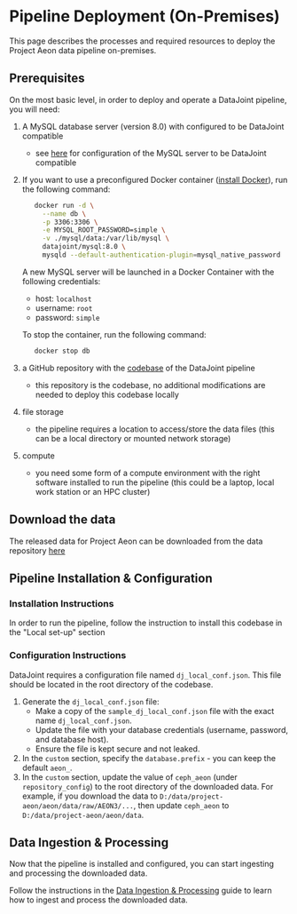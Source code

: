 # Pipeline Deployment (On-Premises)

This page describes the processes and required resources to deploy the Project Aeon data pipeline on-premises.

## Prerequisites

On the most basic level, in order to deploy and operate a DataJoint pipeline, you will need:

1. A MySQL database server (version 8.0) with configured to be DataJoint compatible
   - see [here](https://github.com/datajoint/mysql-docker/blob/master/config/my.cnf) for configuration of the MySQL server to be DataJoint compatible
2. If you want to use a preconfigured Docker container ([install Docker](https://docs.docker.com/engine/install/)), run the following command:
      ```bash
         docker run -d \
           --name db \
           -p 3306:3306 \
           -e MYSQL_ROOT_PASSWORD=simple \
           -v ./mysql/data:/var/lib/mysql \
           datajoint/mysql:8.0 \
           mysqld --default-authentication-plugin=mysql_native_password
      ```
   
    A new MySQL server will be launched in a Docker Container with the following credentials: 
    - host: `localhost`
    - username: `root`
    - password: `simple`
    
   To stop the container, run the following command:
   
    ```bash
       docker stop db
    ```
   
3. a GitHub repository with the [codebase](https://github.com/SainsburyWellcomeCentre/aeon_mecha) of the DataJoint pipeline
   - this repository is the codebase, no additional modifications are needed to deploy this codebase locally
4. file storage
   - the pipeline requires a location to access/store the data files (this can be a local directory or mounted network storage)
5. compute
   - you need some form of a compute environment with the right software installed to run the pipeline (this could be a laptop, local work station or an HPC cluster)

## Download the data

The released data for Project Aeon can be downloaded from the data repository [here](https://zenodo.org/records/13881885)


## Pipeline Installation & Configuration

### Installation Instructions

In order to run the pipeline, follow the instruction to install this codebase in the "Local set-up" section

### Configuration Instructions

DataJoint requires a configuration file named `dj_local_conf.json`. This file should be located in the root directory of the codebase.

1. Generate the `dj_local_conf.json` file:
   - Make a copy of the `sample_dj_local_conf.json` file with the exact name `dj_local_conf.json`.
   - Update the file with your database credentials (username, password, and database host).
   - Ensure the file is kept secure and not leaked.
2. In the `custom` section, specify the `database.prefix` - you can keep the default `aeon_`.
3. In the `custom` section, update the value of `ceph_aeon` (under `repository_config`) to the root directory of the downloaded data.
For example, if you download the data to `D:/data/project-aeon/aeon/data/raw/AEON3/...`, then update `ceph_aeon` to `D:/data/project-aeon/aeon/data`.


## Data Ingestion & Processing

Now that the pipeline is installed and configured, you can start ingesting and processing the downloaded data.

Follow the instructions in the [Data Ingestion & Processing](./notebooks/Data_Ingestion_and_Processing.ipynb) guide to learn how to ingest and process the downloaded data.
